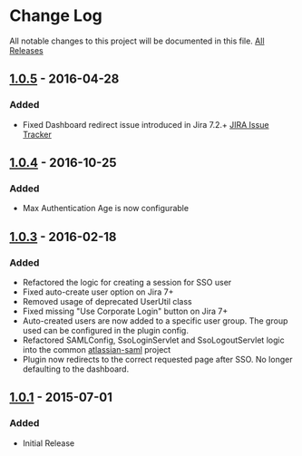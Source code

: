 # Change Log
All notable changes to this project will be documented in this file. [All Releases](https://github.com/bitium/jira-saml-plugin/releases)

## [1.0.5] - 2016-04-28
### Added
- Fixed Dashboard redirect issue introduced in Jira 7.2.+ [JIRA Issue Tracker](https://jira.atlassian.com/browse/JRA-63278)

## [1.0.4] - 2016-10-25
### Added
- Max Authentication Age is now configurable

## [1.0.3] - 2016-02-18
### Added
- Refactored the logic for creating a session for SSO user
- Fixed auto-create user option on Jira 7+
- Removed usage of deprecated UserUtil class
- Fixed missing "Use Corporate Login" button on Jira 7+
- Auto-created users are now added to a specific user group. The group used can be configured in the plugin config.
- Refactored SAMLConfig, SsoLoginServlet and SsoLogoutServlet logic into the common [atlassian-saml](https://github.com/bitium/atlassian-saml) project
- Plugin now redirects to the correct requested page after SSO. No longer defaulting to the dashboard.

## [1.0.1] - 2015-07-01
### Added
- Initial Release

[1.0.5]: https://github.com/bitium/jira-saml-plugin/releases/tag/1.0.5
[1.0.4]: https://github.com/bitium/jira-saml-plugin/releases/tag/1.0.4
[1.0.3]: https://github.com/bitium/jira-saml-plugin/releases/tag/1.0.3
[1.0.1]: https://github.com/bitium/jira-saml-plugin/releases/tag/1.0.1
